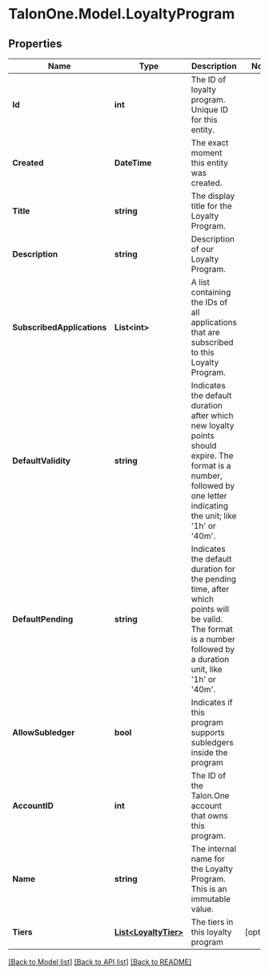 
# TalonOne.Model.LoyaltyProgram

## Properties

Name | Type | Description | Notes
------------ | ------------- | ------------- | -------------
**Id** | **int** | The ID of loyalty program. Unique ID for this entity. | 
**Created** | **DateTime** | The exact moment this entity was created. | 
**Title** | **string** | The display title for the Loyalty Program. | 
**Description** | **string** | Description of our Loyalty Program. | 
**SubscribedApplications** | **List&lt;int&gt;** | A list containing the IDs of all applications that are subscribed to this Loyalty Program. | 
**DefaultValidity** | **string** | Indicates the default duration after which new loyalty points should expire. The format is a number, followed by one letter indicating the unit; like &#39;1h&#39; or &#39;40m&#39;. | 
**DefaultPending** | **string** | Indicates the default duration for the pending time, after which points will be valid. The format is a number followed by a duration unit, like &#39;1h&#39; or &#39;40m&#39;. | 
**AllowSubledger** | **bool** | Indicates if this program supports subledgers inside the program | 
**AccountID** | **int** | The ID of the Talon.One account that owns this program. | 
**Name** | **string** | The internal name for the Loyalty Program. This is an immutable value. | 
**Tiers** | [**List&lt;LoyaltyTier&gt;**](LoyaltyTier.md) | The tiers in this loyalty program | [optional] 

[[Back to Model list]](../README.md#documentation-for-models)
[[Back to API list]](../README.md#documentation-for-api-endpoints)
[[Back to README]](../README.md)

